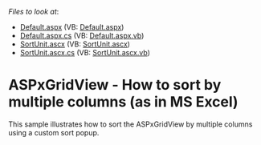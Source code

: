 <!-- default file list -->
*Files to look at*:

* [Default.aspx](./CS/WebSite/Default.aspx) (VB: [Default.aspx](./VB/WebSite/Default.aspx))
* [Default.aspx.cs](./CS/WebSite/Default.aspx.cs) (VB: [Default.aspx.vb](./VB/WebSite/Default.aspx.vb))
* [SortUnit.ascx](./CS/WebSite/SortUnit.ascx) (VB: [SortUnit.ascx](./VB/WebSite/SortUnit.ascx))
* [SortUnit.ascx.cs](./CS/WebSite/SortUnit.ascx.cs) (VB: [SortUnit.ascx.vb](./VB/WebSite/SortUnit.ascx.vb))
<!-- default file list end -->
# ASPxGridView - How to sort by multiple columns (as in MS Excel)


<p>This sample illustrates how to sort the ASPxGridView by multiple columns using a custom sort popup.</p>

<br/>


